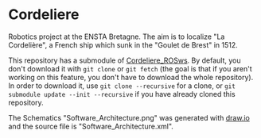 # Cordeliere
Robotics project at the ENSTA Bretagne. The aim is to localize "La Cordelière", a French ship which sunk in the "Goulet de Brest" in 1512.

This repository has a submodule of [Cordeliere_ROSws](https://github.com/EnstaBretagneClubRobo/Cordeliere_ROSws.git). By default, you don't download it with `git clone` or `git fetch` (the goal is that if you aren't working on this feature, you don't have to download the whole repository). 
In order to download it, use `git clone --recursive` for a clone, or `git submodule update --init --recursive` if you have already cloned this repository.

The Schematics "Software_Architecture.png" was generated with [draw.io](https://www.draw.io/) and the source file is "Software_Architecture.xml".
